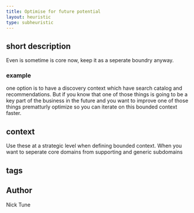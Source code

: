 ```yaml
---
title: Optimise for future potential
layout: heuristic
type: subheuristic
---
```


## short description

Even is sometime is core now, keep it as a seperate boundry anyway.

### example

one option is to have a discovery context which have search catalog and recommendations. But if you know that one of those things is going to be a key part of the business in the future and you want to improve one of those things prematturly optimize so you can iterate on this bounded context faster.

## context

Use these at a strategic level when defining bounded context. When you want to seperate core domains from supporting and generic subdomains

## tags

## Author

Nick Tune